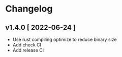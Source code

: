 # Changelog

## v1.4.0 [ 2022-06-24 ]
- Use rust compiling optimize to reduce binary size
- Add check CI
- Add release CI
